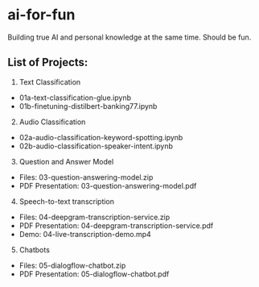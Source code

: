 # ai-for-fun
Building true AI and personal knowledge at the same time. Should be fun.

## List of Projects:
1. Text Classification
- 01a-text-classification-glue.ipynb
- 01b-finetuning-distilbert-banking77.ipynb
2. Audio Classification
- 02a-audio-classification-keyword-spotting.ipynb
- 02b-audio-classification-speaker-intent.ipynb
3. Question and Answer Model
- Files: 03-question-answering-model.zip
- PDF Presentation: 03-question-answering-model.pdf
4. Speech-to-text transcription
- Files: 04-deepgram-transcription-service.zip
- PDF Presentation: 04-deepgram-transcription-service.pdf
- Demo: 04-live-transcription-demo.mp4
5. Chatbots
- Files: 05-dialogflow-chatbot.zip
- PDF Presentation: 05-dialogflow-chatbot.pdf
